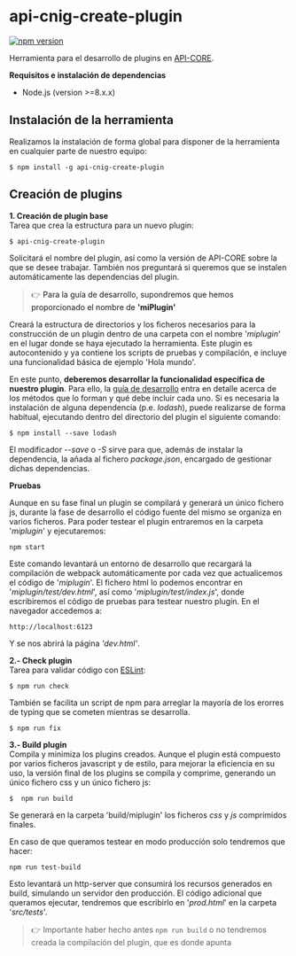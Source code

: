 # api-cnig-create-plugin
[![npm version](https://img.shields.io/npm/v/api-cnig-create-plugin.svg)](https://www.npmjs.com/package/api-cnig-create-plugin)

Herramienta para el desarrollo de plugins en [API-CORE](https://github.com/administradorcnig/APICore).

**Requisitos e instalación de dependencias**

* Node.js (version >=8.x.x)
## Instalación de la herramienta
Realizamos la instalación de forma global para disponer de la herramienta en cualquier parte de nuestro equipo:

```shell
$ npm install -g api-cnig-create-plugin
```
## Creación de plugins
**1. Creación de plugin base**  
Tarea que crea la estructura para un nuevo plugin:  
```shell
$ api-cnig-create-plugin
```
Solicitará el nombre del plugin, así como la versión de API-CORE sobre la que se desee trabajar. También nos preguntará si queremos que se instalen automáticamente las dependencias del plugin.
> :point_right:  <a> Para la guía de desarrollo, supondremos que hemos proporcionado el nombre de **'miPlugin'** </a>  

Creará la estructura de directorios y los ficheros necesarios para la construcción de un plugin dentro de una carpeta con el nombre '_miplugin_' en el lugar donde se haya ejecutado la herramienta.
Este plugin es autocontenido y ya contiene los scripts de pruebas y compilación, e incluye una funcionalidad básica de ejemplo 'Hola mundo'.

En este punto, **deberemos desarrollar la funcionalidad específica de nuestro plugin**. Para ello, la [guía de desarrollo](https://github.com/administradorcnig/APICore/wiki/Gu%C3%ADa-de-desarrollo-de-plugins) entra en detalle acerca de los métodos que lo forman y qué debe incluir cada uno.
Si es necesaria la instalación de alguna dependencia (p.e. _lodash_), puede realizarse de forma habitual, ejecutando dentro del directorio del plugin el siguiente comando:
```shell
$ npm install --save lodash
```
El modificador _--save_ o _-S_ sirve para que, además de instalar la dependencia, la añada al fichero _package.json_, encargado de gestionar dichas dependencias.

**Pruebas**  

Aunque en su fase final un plugin se compilará y generará un único fichero js, durante la fase de desarrollo el código fuente del mismo se organiza en varios ficheros. Para poder testear el plugin entraremos en la carpeta '_miplugin_' y ejecutaremos:
```shell
npm start
```
 Este comando levantará un entorno de desarrollo que recargará la compilación de webpack automáticamente por cada vez que actualicemos el código de '_miplugin_'. El fichero html lo podemos encontrar en '_miplugin/test/dev.html_', así como '_miplugin/test/index.js_', donde escribiremos el código de pruebas para testear nuestro plugin. En el navegador accedemos a:

```html
http://localhost:6123
```  
Y se nos abrirá la página _'dev.html'_.


**2.- Check plugin**  
Tarea para validar código con [ESLint](https://eslint.org/):
```shell
$ npm run check
```
También se facilita un script de npm para arreglar la mayoría de los erorres de typing que se cometen mientras se desarrolla.

```shell
$ npm run fix
```

**3.- Build plugin**  
Compila y minimiza los plugins creados. Aunque el plugin está compuesto por varios ficheros javascript y de estilo, para mejorar la eficiencia en su uso, la versión final de los plugins se compila y comprime, generando un único fichero css y un único fichero js:
```shell
$  npm run build
```
Se generará en la carpeta 'build/miplugin' los ficheros _css_ y _js_ comprimidos finales.

En caso de que queramos testear en modo producción solo tendremos que hacer:
```shell
npm run test-build
```
Esto levantará un http-server que consumirá los recursos generados en build, simulando un servidor den producción. El código adicional que queramos ejecutar, tendremos que escribirlo en '_prod.html_' en la carpeta '_src/tests_'.
> :point_right: Importante haber hecho antes `npm run build` o no tendremos creada la compilación del plugin, que es donde apunta
